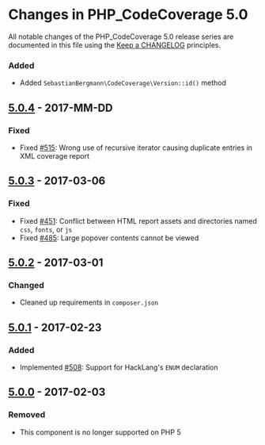# Changes in PHP_CodeCoverage 5.0

All notable changes of the PHP_CodeCoverage 5.0 release series are documented in this file using the [Keep a CHANGELOG](http://keepachangelog.com/) principles.

### Added

* Added `SebastianBergmann\CodeCoverage\Version::id()` method

## [5.0.4] - 2017-MM-DD

### Fixed

* Fixed [#515](https://github.com/sebastianbergmann/php-code-coverage/pull/515): Wrong use of recursive iterator causing duplicate entries in XML coverage report

## [5.0.3] - 2017-03-06

### Fixed

* Fixed [#451](https://github.com/sebastianbergmann/php-code-coverage/pull/451): Conflict between HTML report assets and directories named `css`, `fonts`, or `js`
* Fixed [#485](https://github.com/sebastianbergmann/php-code-coverage/issues/485): Large popover contents cannot be viewed

## [5.0.2] - 2017-03-01

### Changed

* Cleaned up requirements in `composer.json`

## [5.0.1] - 2017-02-23

### Added

* Implemented [#508](https://github.com/sebastianbergmann/php-code-coverage/pull/508): Support for HackLang's `ENUM` declaration

## [5.0.0] - 2017-02-03

### Removed

* This component is no longer supported on PHP 5

[5.0.4]: https://github.com/sebastianbergmann/php-code-coverage/compare/5.0.3...5.0.4
[5.0.3]: https://github.com/sebastianbergmann/php-code-coverage/compare/5.0.2...5.0.3
[5.0.2]: https://github.com/sebastianbergmann/php-code-coverage/compare/5.0.1...5.0.2
[5.0.1]: https://github.com/sebastianbergmann/php-code-coverage/compare/5.0.0...5.0.1
[5.0.0]: https://github.com/sebastianbergmann/php-code-coverage/compare/4.0...5.0.0

